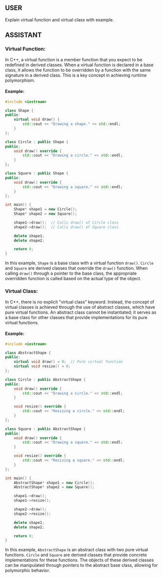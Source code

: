 ## USER
Explain virtual function and virtual class with example.

## ASSISTANT
### Virtual Function:
In C++, a virtual function is a member function that you expect to be redefined in derived classes. When a virtual function is declared in a base class, it allows the function to be overridden by a function with the same signature in a derived class. This is a key concept in achieving runtime polymorphism.

#### Example:
```cpp
#include <iostream>

class Shape {
public:
    virtual void draw() {
        std::cout << "Drawing a shape." << std::endl;
    }
};

class Circle : public Shape {
public:
    void draw() override {
        std::cout << "Drawing a circle." << std::endl;
    }
};

class Square : public Shape {
public:
    void draw() override {
        std::cout << "Drawing a square." << std::endl;
    }
};

int main() {
    Shape* shape1 = new Circle();
    Shape* shape2 = new Square();

    shape1->draw();  // Calls draw() of Circle class
    shape2->draw();  // Calls draw() of Square class

    delete shape1;
    delete shape2;

    return 0;
}
```
In this example, `Shape` is a base class with a virtual function `draw()`. `Circle` and `Square` are derived classes that override the `draw()` function. When calling `draw()` through a pointer to the base class, the appropriate overridden function is called based on the actual type of the object.

### Virtual Class:
In C++, there is no explicit "virtual class" keyword. Instead, the concept of virtual classes is achieved through the use of abstract classes, which have pure virtual functions. An abstract class cannot be instantiated; it serves as a base class for other classes that provide implementations for its pure virtual functions.

#### Example:
```cpp
#include <iostream>

class AbstractShape {
public:
    virtual void draw() = 0;  // Pure virtual function
    virtual void resize() = 0;
};

class Circle : public AbstractShape {
public:
    void draw() override {
        std::cout << "Drawing a circle." << std::endl;
    }

    void resize() override {
        std::cout << "Resizing a circle." << std::endl;
    }
};

class Square : public AbstractShape {
public:
    void draw() override {
        std::cout << "Drawing a square." << std::endl;
    }

    void resize() override {
        std::cout << "Resizing a square." << std::endl;
    }
};

int main() {
    AbstractShape* shape1 = new Circle();
    AbstractShape* shape2 = new Square();

    shape1->draw();
    shape1->resize();

    shape2->draw();
    shape2->resize();

    delete shape1;
    delete shape2;

    return 0;
}
```
In this example, `AbstractShape` is an abstract class with two pure virtual functions. `Circle` and `Square` are derived classes that provide concrete implementations for these functions. The objects of these derived classes can be manipulated through pointers to the abstract base class, allowing for polymorphic behavior.